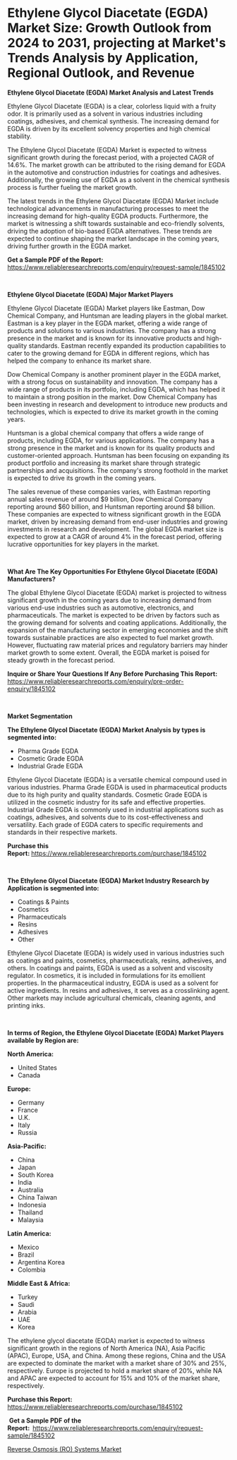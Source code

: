 <p><h1>Ethylene Glycol Diacetate (EGDA) Market Size: Growth Outlook from 2024 to 2031, projecting at Market's Trends Analysis by Application, Regional Outlook, and Revenue</h1></p><p><strong>Ethylene Glycol Diacetate (EGDA) Market Analysis and Latest Trends</strong></p>
<p><p>Ethylene Glycol Diacetate (EGDA) is a clear, colorless liquid with a fruity odor. It is primarily used as a solvent in various industries including coatings, adhesives, and chemical synthesis. The increasing demand for EGDA is driven by its excellent solvency properties and high chemical stability.</p><p>The Ethylene Glycol Diacetate (EGDA) Market is expected to witness significant growth during the forecast period, with a projected CAGR of 14.6%. The market growth can be attributed to the rising demand for EGDA in the automotive and construction industries for coatings and adhesives. Additionally, the growing use of EGDA as a solvent in the chemical synthesis process is further fueling the market growth.</p><p>The latest trends in the Ethylene Glycol Diacetate (EGDA) Market include technological advancements in manufacturing processes to meet the increasing demand for high-quality EGDA products. Furthermore, the market is witnessing a shift towards sustainable and eco-friendly solvents, driving the adoption of bio-based EGDA alternatives. These trends are expected to continue shaping the market landscape in the coming years, driving further growth in the EGDA market.</p></p>
<p><strong>Get a Sample PDF of the Report:&nbsp;</strong> <a href="https://www.reliableresearchreports.com/enquiry/request-sample/1845102">https://www.reliableresearchreports.com/enquiry/request-sample/1845102</a></p>
<p>&nbsp;</p>
<p><strong>Ethylene Glycol Diacetate (EGDA) Major Market Players</strong></p>
<p><p>Ethylene Glycol Diacetate (EGDA) Market players like Eastman, Dow Chemical Company, and Huntsman are leading players in the global market. Eastman is a key player in the EGDA market, offering a wide range of products and solutions to various industries. The company has a strong presence in the market and is known for its innovative products and high-quality standards. Eastman recently expanded its production capabilities to cater to the growing demand for EGDA in different regions, which has helped the company to enhance its market share.</p><p>Dow Chemical Company is another prominent player in the EGDA market, with a strong focus on sustainability and innovation. The company has a wide range of products in its portfolio, including EGDA, which has helped it to maintain a strong position in the market. Dow Chemical Company has been investing in research and development to introduce new products and technologies, which is expected to drive its market growth in the coming years.</p><p>Huntsman is a global chemical company that offers a wide range of products, including EGDA, for various applications. The company has a strong presence in the market and is known for its quality products and customer-oriented approach. Huntsman has been focusing on expanding its product portfolio and increasing its market share through strategic partnerships and acquisitions. The company's strong foothold in the market is expected to drive its growth in the coming years.</p><p>The sales revenue of these companies varies, with Eastman reporting annual sales revenue of around $9 billion, Dow Chemical Company reporting around $60 billion, and Huntsman reporting around $8 billion. These companies are expected to witness significant growth in the EGDA market, driven by increasing demand from end-user industries and growing investments in research and development. The global EGDA market size is expected to grow at a CAGR of around 4% in the forecast period, offering lucrative opportunities for key players in the market.</p></p>
<p>&nbsp;</p>
<p><strong>What Are The Key Opportunities For Ethylene Glycol Diacetate (EGDA) Manufacturers?</strong></p>
<p><p>The global Ethylene Glycol Diacetate (EGDA) market is projected to witness significant growth in the coming years due to increasing demand from various end-use industries such as automotive, electronics, and pharmaceuticals. The market is expected to be driven by factors such as the growing demand for solvents and coating applications. Additionally, the expansion of the manufacturing sector in emerging economies and the shift towards sustainable practices are also expected to fuel market growth. However, fluctuating raw material prices and regulatory barriers may hinder market growth to some extent. Overall, the EGDA market is poised for steady growth in the forecast period.</p></p>
<p><strong>Inquire or Share Your Questions If Any Before Purchasing This Report:</strong> <a href="https://www.reliableresearchreports.com/enquiry/pre-order-enquiry/1845102">https://www.reliableresearchreports.com/enquiry/pre-order-enquiry/1845102</a></p>
<p>&nbsp;</p>
<p><strong>Market Segmentation</strong></p>
<p><strong>The Ethylene Glycol Diacetate (EGDA) Market Analysis by types is segmented into:</strong></p>
<p><ul><li>Pharma Grade EGDA</li><li>Cosmetic Grade EGDA</li><li>Industrial Grade EGDA</li></ul></p>
<p><p>Ethylene Glycol Diacetate (EGDA) is a versatile chemical compound used in various industries. Pharma Grade EGDA is used in pharmaceutical products due to its high purity and quality standards. Cosmetic Grade EGDA is utilized in the cosmetic industry for its safe and effective properties. Industrial Grade EGDA is commonly used in industrial applications such as coatings, adhesives, and solvents due to its cost-effectiveness and versatility. Each grade of EGDA caters to specific requirements and standards in their respective markets.</p></p>
<p><strong>Purchase this Report:&nbsp;</strong><a href="https://www.reliableresearchreports.com/purchase/1845102">https://www.reliableresearchreports.com/purchase/1845102</a></p>
<p>&nbsp;</p>
<p><strong>The Ethylene Glycol Diacetate (EGDA) Market Industry Research by Application is segmented into:</strong></p>
<p><ul><li>Coatings & Paints</li><li>Cosmetics</li><li>Pharmaceuticals</li><li>Resins</li><li>Adhesives</li><li>Other</li></ul></p>
<p><p>Ethylene Glycol Diacetate (EGDA) is widely used in various industries such as coatings and paints, cosmetics, pharmaceuticals, resins, adhesives, and others. In coatings and paints, EGDA is used as a solvent and viscosity regulator. In cosmetics, it is included in formulations for its emollient properties. In the pharmaceutical industry, EGDA is used as a solvent for active ingredients. In resins and adhesives, it serves as a crosslinking agent. Other markets may include agricultural chemicals, cleaning agents, and printing inks.</p></p>
<p>&nbsp;</p>
<p><strong>In terms of Region, the Ethylene Glycol Diacetate (EGDA) Market Players available by Region are:</strong></p>
<p>
    <p> <strong> North America: </strong>
        <ul>
            <li>United States</li>
            <li>Canada</li>
        </ul>
        </p> 
    <p> <strong> Europe: </strong>
        <ul>
            <li>Germany</li>
            <li>France</li>
            <li>U.K.</li>
            <li>Italy</li>
            <li>Russia</li>
        </ul>
        </p> 
    <p> <strong> Asia-Pacific: </strong>
        <ul>
            <li>China</li>
            <li>Japan</li>
            <li>South Korea</li>
            <li>India</li>
            <li>Australia</li>
            <li>China Taiwan</li>
            <li>Indonesia</li>
            <li>Thailand</li>
            <li>Malaysia</li>
        </ul>
        </p> 
    <p> <strong> Latin America: </strong>
        <ul>
            <li>Mexico</li>
            <li>Brazil</li>
            <li>Argentina Korea</li>
            <li>Colombia</li>
        </ul>
        </p> 
    <p> <strong> Middle East & Africa: </strong>
        <ul>
            <li>Turkey</li>
            <li>Saudi</li>
            <li>Arabia</li>
            <li>UAE</li>
            <li>Korea</li>
        </ul>
    </p>
    </p>
<p><p>The ethylene glycol diacetate (EGDA) market is expected to witness significant growth in the regions of North America (NA), Asia Pacific (APAC), Europe, USA, and China. Among these regions, China and the USA are expected to dominate the market with a market share of 30% and 25%, respectively. Europe is projected to hold a market share of 20%, while NA and APAC are expected to account for 15% and 10% of the market share, respectively.</p></p>
<p><strong>Purchase this Report: </strong><a href="https://www.reliableresearchreports.com/purchase/1845102">https://www.reliableresearchreports.com/purchase/1845102</a></p>
<p>&nbsp;<strong>Get a Sample PDF of the Report:&nbsp;&nbsp;</strong><a href="https://www.reliableresearchreports.com/enquiry/request-sample/1845102">https://www.reliableresearchreports.com/enquiry/request-sample/1845102</a></p>
<p><strong></strong></p>
<p><p><a href="https://github.com/JameTravis/Market-Research-Report-List-4/blob/main/reverse-osmosis-ro-systems-market.md">Reverse Osmosis (RO) Systems Market</a></p></p>